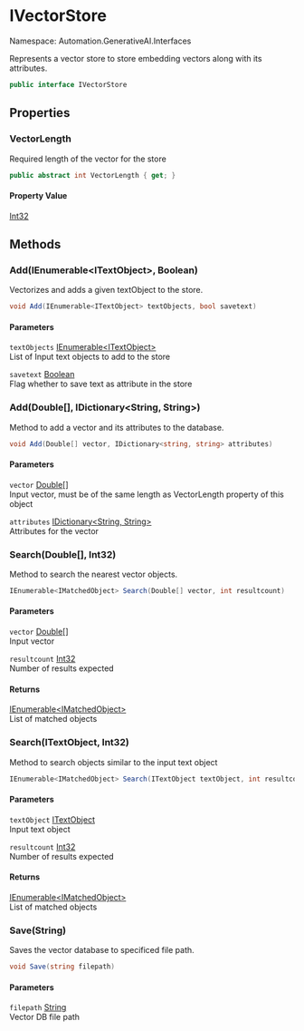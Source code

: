 # IVectorStore

Namespace: Automation.GenerativeAI.Interfaces

Represents a vector store to store embedding vectors along with its attributes.

```csharp
public interface IVectorStore
```

## Properties

### **VectorLength**

Required length of the vector for the store

```csharp
public abstract int VectorLength { get; }
```

#### Property Value

[Int32](https://docs.microsoft.com/en-us/dotnet/api/system.int32)<br>

## Methods

### **Add(IEnumerable&lt;ITextObject&gt;, Boolean)**

Vectorizes and adds a given textObject to the store.

```csharp
void Add(IEnumerable<ITextObject> textObjects, bool savetext)
```

#### Parameters

`textObjects` [IEnumerable&lt;ITextObject&gt;](https://docs.microsoft.com/en-us/dotnet/api/system.collections.generic.ienumerable-1)<br>
List of Input text objects to add to the store

`savetext` [Boolean](https://docs.microsoft.com/en-us/dotnet/api/system.boolean)<br>
Flag whether to save text as attribute in the store

### **Add(Double[], IDictionary&lt;String, String&gt;)**

Method to add a vector and its attributes to the database.

```csharp
void Add(Double[] vector, IDictionary<string, string> attributes)
```

#### Parameters

`vector` [Double[]](https://docs.microsoft.com/en-us/dotnet/api/system.double)<br>
Input vector, must be of the same length as VectorLength property of this object

`attributes` [IDictionary&lt;String, String&gt;](https://docs.microsoft.com/en-us/dotnet/api/system.collections.generic.idictionary-2)<br>
Attributes for the vector

### **Search(Double[], Int32)**

Method to search the nearest vector objects.

```csharp
IEnumerable<IMatchedObject> Search(Double[] vector, int resultcount)
```

#### Parameters

`vector` [Double[]](https://docs.microsoft.com/en-us/dotnet/api/system.double)<br>
Input vector

`resultcount` [Int32](https://docs.microsoft.com/en-us/dotnet/api/system.int32)<br>
Number of results expected

#### Returns

[IEnumerable&lt;IMatchedObject&gt;](https://docs.microsoft.com/en-us/dotnet/api/system.collections.generic.ienumerable-1)<br>
List of matched objects

### **Search(ITextObject, Int32)**

Method to search objects similar to the input text object

```csharp
IEnumerable<IMatchedObject> Search(ITextObject textObject, int resultcount)
```

#### Parameters

`textObject` [ITextObject](./automation.generativeai.interfaces.itextobject.md)<br>
Input text object

`resultcount` [Int32](https://docs.microsoft.com/en-us/dotnet/api/system.int32)<br>
Number of results expected

#### Returns

[IEnumerable&lt;IMatchedObject&gt;](https://docs.microsoft.com/en-us/dotnet/api/system.collections.generic.ienumerable-1)<br>
List of matched objects

### **Save(String)**

Saves the vector database to specificed file path.

```csharp
void Save(string filepath)
```

#### Parameters

`filepath` [String](https://docs.microsoft.com/en-us/dotnet/api/system.string)<br>
Vector DB file path
